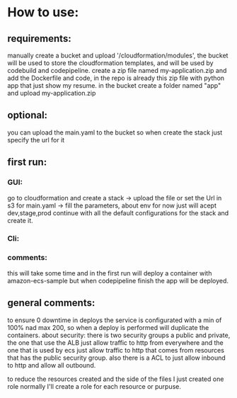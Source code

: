 # How to use:
## requirements:
manually create a bucket and upload '/cloudformation/modules', the bucket will be used to store the cloudformation templates, and will be used by codebuild and codepipeline.
create a zip file named my-application.zip and add the Dockerfile and code, in the repo is already this zip file with python app that just show my resume.
in the bucket create a folder named "app" and upload my-application.zip
## optional:
you can upload the main.yaml to the bucket so when create the stack just specify the url for it
    
## first run:
### GUI:
go to cloudformation and create a stack -> upload the file or set the Url in s3 for main.yaml -> fill the parameters, about env for now just will acept dev,stage,prod
continue with all the default configurations for the stack and create it.
### Cli:
### comments:
this will take some time and in the first run will deploy a container with amazon-ecs-sample but when codepipeline finish the app will be deployed.
##  general comments:
to ensure 0 downtime in deploys the service is configurated with a min of 100% nad max 200, so when a deploy is performed will duplicate the containers.
about security: there is two security groups a public and private, the one that use the ALB just allow traffic to http from everywhere and the one that is used by ecs just allow traffic to http that comes from resources that has the public security group.
also there is a ACL to just allow inbound to http and allow all outbound.

to reduce the resources created and the side of the files I just created one role normally I'll create a role for each resource or purpuse. 

